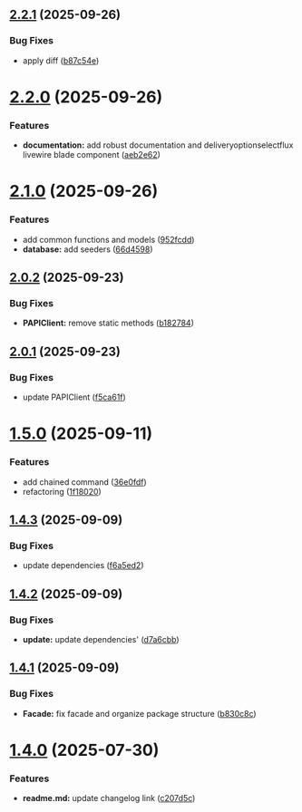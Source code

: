 ## [2.2.1](https://github.com/blashbrook/papiclient/compare/v2.2.0...v2.2.1) (2025-09-26)


### Bug Fixes

* apply diff ([b87c54e](https://github.com/blashbrook/papiclient/commit/b87c54ec4f5623dabc0ec7226427fbd4126de696))

# [2.2.0](https://github.com/blashbrook/papiclient/compare/v2.1.0...v2.2.0) (2025-09-26)


### Features

* **documentation:** add robust documentation and deliveryoptionselectflux livewire blade component ([aeb2e62](https://github.com/blashbrook/papiclient/commit/aeb2e6298c28d26f725ad9d985c249b053ed1eba))

# [2.1.0](https://github.com/blashbrook/papiclient/compare/v2.0.2...v2.1.0) (2025-09-26)


### Features

* add common functions and models ([952fcdd](https://github.com/blashbrook/papiclient/commit/952fcdd64a3ba90831cc3a6c521d59eba589ee10))
* **database:** add seeders ([66d4598](https://github.com/blashbrook/papiclient/commit/66d45986646e363a74d3caeb2385a2d213ec69cf))

## [2.0.2](https://github.com/blashbrook/papiclient/compare/v2.0.1...v2.0.2) (2025-09-23)


### Bug Fixes

* **PAPIClient:** remove static methods ([b182784](https://github.com/blashbrook/papiclient/commit/b182784486e8fa2557e89976de8a0803dcffc437))

## [2.0.1](https://github.com/blashbrook/papiclient/compare/v2.0.0...v2.0.1) (2025-09-23)


### Bug Fixes

* update PAPIClient ([f5ca61f](https://github.com/blashbrook/papiclient/commit/f5ca61faa6b422bb60e94c0f170df0119449acc6))

# [1.5.0](https://github.com/blashbrook/papiclient/compare/v1.4.3...v1.5.0) (2025-09-11)


### Features

* add chained command ([36e0fdf](https://github.com/blashbrook/papiclient/commit/36e0fdf27886851adae3c62b57e00ed61c1ca2d4))
* refactoring ([1f18020](https://github.com/blashbrook/papiclient/commit/1f180201b714a65c3b77a27d0fe8484ad3fc6c0b))

## [1.4.3](https://github.com/blashbrook/papiclient/compare/v1.4.2...v1.4.3) (2025-09-09)


### Bug Fixes

* update dependencies ([f6a5ed2](https://github.com/blashbrook/papiclient/commit/f6a5ed2a867b4d9b2c952505035d66524c763fcc))

## [1.4.2](https://github.com/blashbrook/papiclient/compare/v1.4.1...v1.4.2) (2025-09-09)


### Bug Fixes

* **update:** update dependencies' ([d7a6cbb](https://github.com/blashbrook/papiclient/commit/d7a6cbbad307746215c0724cee8bc1774072d08a))

## [1.4.1](https://github.com/blashbrook/papiclient/compare/v1.4.0...v1.4.1) (2025-09-09)


### Bug Fixes

* **Facade:** fix facade and organize package structure ([b830c8c](https://github.com/blashbrook/papiclient/commit/b830c8cefe2afce6f146cdc27ac588274421f7e9))

# [1.4.0](https://github.com/blashbrook/papiclient/compare/v1.3.19...v1.4.0) (2025-07-30)


### Features

* **readme.md:** update changelog link ([c207d5c](https://github.com/blashbrook/papiclient/commit/c207d5cd98daa24e10e0865f70c8a15f7bbb060f))
